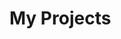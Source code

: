 # My Projects

<div class="projects-grid">
  <ProjectCard
    title="AI-Powered Chatbot"
    description="A conversational AI chatbot built with natural language processing capabilities, capable of understanding and responding to user queries in real-time."
    imageUrl="/static/logo.svg"
    :links="[
      { text: 'GitHub', url: 'https://github.com/example/chatbot' },
      { text: 'Live Demo', url: 'https://example.com/chatbot-demo' }
    ]"
  />
  <ProjectCard
    title="E-commerce Platform"
    description="A full-stack e-commerce platform featuring user authentication, product catalog, shopping cart, and secure payment gateway integration."
    imageUrl="/static/logo.svg"
    :links="[
      { text: 'GitHub', url: 'https://github.com/example/ecommerce' },
      { text: 'Live Site', url: 'https://example.com/shop' }
    ]"
  />
  <ProjectCard
    title="Data Visualization Dashboard"
    description="An interactive dashboard for visualizing complex datasets, offering various chart types and filtering options for insightful data analysis."
    imageUrl="/static/logo.svg"
    :links="[
      { text: 'GitHub', url: 'https://github.com/example/dashboard' },
      { text: 'View Dashboard', url: 'https://example.com/dashboard-demo' }
    ]"
  />
  <ProjectCard
    title="Mobile Game Development"
    description="A casual mobile game developed for iOS and Android, featuring intuitive controls, engaging gameplay mechanics, and in-app purchases."
    imageUrl="/static/logo.svg"
    :links="[
      { text: 'GitHub', url: 'https://github.com/example/mobile-game' },
      { text: 'App Store', url: 'https://example.com/app-store' }
    ]"
  />
</div>
